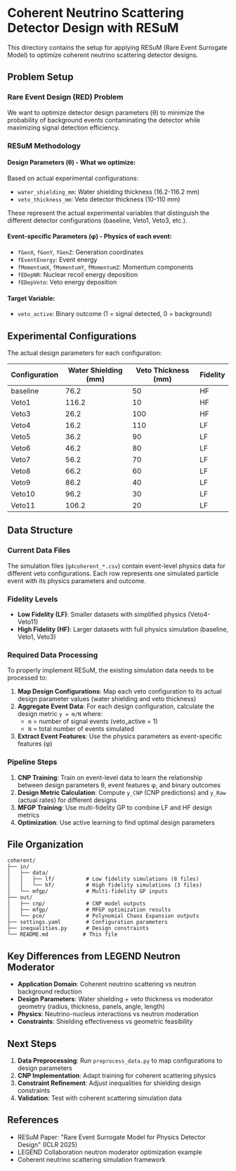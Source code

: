 # Coherent Neutrino Scattering Detector Design with RESuM

This directory contains the setup for applying RESuM (Rare Event Surrogate Model) to optimize coherent neutrino scattering detector designs.

## Problem Setup

### Rare Event Design (RED) Problem
We want to optimize detector design parameters (θ) to minimize the probability of background events contaminating the detector while maximizing signal detection efficiency.

### RESuM Methodology

#### Design Parameters (θ) - What we optimize:
Based on actual experimental configurations:
- `water_shielding_mm`: Water shielding thickness (16.2-116.2 mm)
- `veto_thickness_mm`: Veto detector thickness (10-110 mm)

These represent the actual experimental variables that distinguish the different detector configurations (baseline, Veto1, Veto3, etc.).

#### Event-specific Parameters (φ) - Physics of each event:
- `fGenX`, `fGenY`, `fGenZ`: Generation coordinates
- `fEventEnergy`: Event energy
- `fMomentumX`, `fMomentumY`, `fMomentumZ`: Momentum components
- `fEDepNR`: Nuclear recoil energy deposition
- `fEDepVeto`: Veto energy deposition

#### Target Variable:
- `veto_active`: Binary outcome (1 = signal detected, 0 = background)

## Experimental Configurations

The actual design parameters for each configuration:

| Configuration | Water Shielding (mm) | Veto Thickness (mm) | Fidelity |
|--------------|---------------------|-------------------|----------|
| baseline     | 76.2               | 50                | HF       |
| Veto1        | 116.2              | 10                | HF       |
| Veto3        | 26.2               | 100               | HF       |
| Veto4        | 16.2               | 110               | LF       |
| Veto5        | 36.2               | 90                | LF       |
| Veto6        | 46.2               | 80                | LF       |
| Veto7        | 56.2               | 70                | LF       |
| Veto8        | 66.2               | 60                | LF       |
| Veto9        | 86.2               | 40                | LF       |
| Veto10       | 96.2               | 30                | LF       |
| Veto11       | 106.2              | 20                | LF       |

## Data Structure

### Current Data Files
The simulation files (`g4coherent_*.csv`) contain event-level physics data for different veto configurations. Each row represents one simulated particle event with its physics parameters and outcome.

### Fidelity Levels
- **Low Fidelity (LF)**: Smaller datasets with simplified physics (Veto4-Veto11)
- **High Fidelity (HF)**: Larger datasets with full physics simulation (baseline, Veto1, Veto3)

### Required Data Processing

To properly implement RESuM, the existing simulation data needs to be processed to:

1. **Map Design Configurations**: Map each veto configuration to its actual design parameter values (water shielding and veto thickness)
2. **Aggregate Event Data**: For each design configuration, calculate the design metric `y = m/N` where:
   - `m` = number of signal events (veto_active = 1)
   - `N` = total number of events simulated
3. **Extract Event Features**: Use the physics parameters as event-specific features (φ)

### Pipeline Steps

1. **CNP Training**: Train on event-level data to learn the relationship between design parameters θ, event features φ, and binary outcomes
2. **Design Metric Calculation**: Compute `y_CNP` (CNP predictions) and `y_Raw` (actual rates) for different designs
3. **MFGP Training**: Use multi-fidelity GP to combine LF and HF design metrics
4. **Optimization**: Use active learning to find optimal design parameters

## File Organization

```
coherent/
├── in/
│   ├── data/
│   │   ├── lf/          # Low fidelity simulations (8 files)
│   │   └── hf/          # High fidelity simulations (3 files)
│   └── mfgp/            # Multi-fidelity GP inputs
├── out/
│   ├── cnp/             # CNP model outputs
│   ├── mfgp/            # MFGP optimization results
│   └── pce/             # Polynomial Chaos Expansion outputs
├── settings.yaml        # Configuration parameters
├── inequalities.py      # Design constraints
└── README.md           # This file
```

## Key Differences from LEGEND Neutron Moderator

- **Application Domain**: Coherent neutrino scattering vs neutron background reduction
- **Design Parameters**: Water shielding + veto thickness vs moderator geometry (radius, thickness, panels, angle, length)
- **Physics**: Neutrino-nucleus interactions vs neutron moderation
- **Constraints**: Shielding effectiveness vs geometric feasibility

## Next Steps

1. **Data Preprocessing**: Run `preprocess_data.py` to map configurations to design parameters
2. **CNP Implementation**: Adapt training for coherent scattering physics
3. **Constraint Refinement**: Adjust inequalities for shielding design constraints
4. **Validation**: Test with coherent scattering simulation data

## References

- RESuM Paper: "Rare Event Surrogate Model for Physics Detector Design" (ICLR 2025)
- LEGEND Collaboration neutron moderator optimization example
- Coherent neutrino scattering simulation framework 